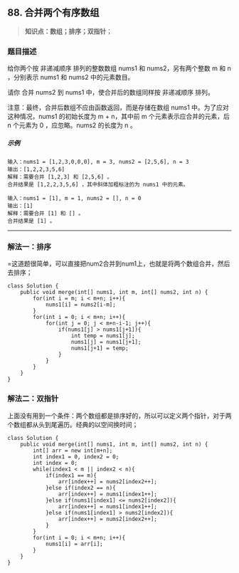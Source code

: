 ## 88. 合并两个有序数组

> **知识点：数组；排序；双指针**；
### 题目描述

给你两个按 非递减顺序 排列的整数数组 nums1 和 nums2，另有两个整数 m 和 n ，分别表示 nums1 和 nums2 中的元素数目。

请你 合并 nums2 到 nums1 中，使合并后的数组同样按 非递减顺序 排列。

注意：最终，合并后数组不应由函数返回，而是存储在数组 nums1 中。为了应对这种情况，nums1 的初始长度为 m + n，其中前 m 个元素表示应合并的元素，后 n 个元素为 0 ，应忽略。nums2 的长度为 n 。

##### 示例

```
输入：nums1 = [1,2,3,0,0,0], m = 3, nums2 = [2,5,6], n = 3
输出：[1,2,2,3,5,6]
解释：需要合并 [1,2,3] 和 [2,5,6] 。
合并结果是 [1,2,2,3,5,6] ，其中斜体加粗标注的为 nums1 中的元素。   

输入：nums1 = [1], m = 1, nums2 = [], n = 0
输出：[1]
解释：需要合并 [1] 和 [] 。
合并结果是 [1] 。
```
---

### 解法一：排序  

=这道题很简单，可以直接把num2合并到num1上，也就是将两个数组合并，然后去排序；
```
class Solution {
    public void merge(int[] nums1, int m, int[] nums2, int n) {
        for(int i = m; i < m+n; i++){
            nums1[i] = nums2[i-m];
        }
        for(int i = 0; i < m+n; i++){
            for(int j = 0; j < m+n-i-1; j++){
                if(nums1[j] > nums1[j+1]){
                    int temp = nums1[j];
                    nums1[j] = nums1[j+1];
                    nums1[j+1] = temp;
                }
            }
        }
    }
}
``` 

### 解法二：双指针

上面没有用到一个条件：两个数组都是排序好的，所以可以定义两个指针，对于两个数组都从头到尾遍历。经典的以空间换时间；

```
class Solution {
    public void merge(int[] nums1, int m, int[] nums2, int n) {
        int[] arr = new int[m+n];
        int index1 = 0, index2 = 0;
        int index = 0;
        while(index1 < m || index2 < n){
            if(index1 == m){
                arr[index++] = nums2[index2++];
            }else if(index2 == n){
                arr[index++] = nums1[index1++];
            }else if(nums1[index1] <= nums2[index2]){
                arr[index++] = nums1[index1++];
            }else if(nums1[index1] > nums2[index2]){
                arr[index++] = nums2[index2++];
            }
        }
        for(int i = 0; i < m+n; i++){
            nums1[i] = arr[i];
        }
    }
}
```
